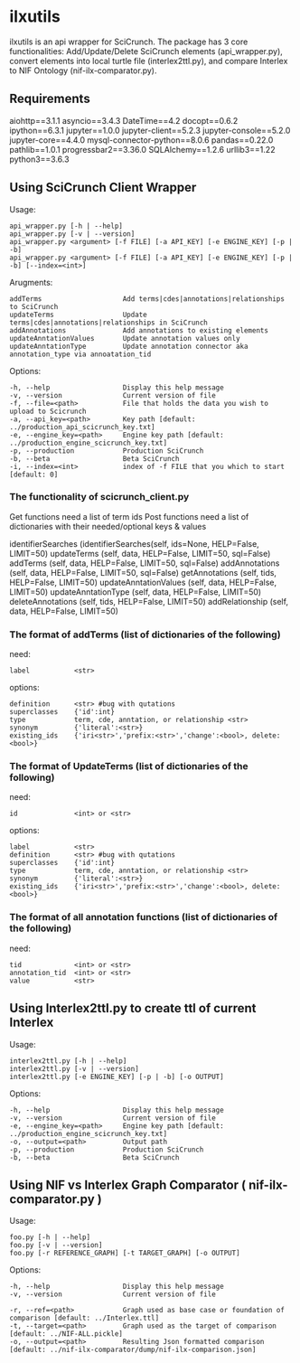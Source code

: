 # ilxutils
ilxutils is an api wrapper for SciCrunch. The package has 3 core functionalities:
Add/Update/Delete SciCrunch elements (api_wrapper.py), convert elements into local turtle file
(interlex2ttl.py), and compare Interlex to NIF Ontology (nif-ilx-comparator.py).

## Requirements
aiohttp==3.1.1
asyncio==3.4.3
DateTime==4.2
docopt==0.6.2
ipython==6.3.1
jupyter==1.0.0
jupyter-client==5.2.3
jupyter-console==5.2.0
jupyter-core==4.4.0
mysql-connector-python==8.0.6
pandas==0.22.0
pathlib==1.0.1
progressbar2==3.36.0
SQLAlchemy==1.2.6
urllib3==1.22
python3==3.6.3

## Using SciCrunch Client Wrapper
Usage:

    api_wrapper.py [-h | --help]
    api_wrapper.py [-v | --version]
    api_wrapper.py <argument> [-f FILE] [-a API_KEY] [-e ENGINE_KEY] [-p | -b]
    api_wrapper.py <argument> [-f FILE] [-a API_KEY] [-e ENGINE_KEY] [-p | -b] [--index=<int>]

Arugments:

    addTerms                    Add terms|cdes|annotations|relationships to SciCrunch
    updateTerms                 Update terms|cdes|annotations|relationships in SciCrunch
    addAnnotations              Add annotations to existing elements
    updateAnntationValues       Update annotation values only
    updateAnntationType         Update annotation connector aka annotation_type via annoatation_tid

Options:

    -h, --help                  Display this help message
    -v, --version               Current version of file
    -f, --file=<path>           File that holds the data you wish to upload to Scicrunch
    -a, --api_key=<path>        Key path [default: ../production_api_scicrunch_key.txt]
    -e, --engine_key=<path>     Engine key path [default: ../production_engine_scicrunch_key.txt]
    -p, --production            Production SciCrunch
    -b, --beta                  Beta SciCrunch
    -i, --index=<int>           index of -f FILE that you which to start [default: 0]

### The functionality of scicrunch_client.py
Get functions need a list of term ids
Post functions need a list of dictionaries with their needed/optional keys & values

identifierSearches          (identifierSearches(self, ids=None, HELP=False, LIMIT=50)
updateTerms                 (self, data, HELP=False, LIMIT=50, sql=False)
addTerms                    (self, data, HELP=False, LIMIT=50, sql=False)
addAnnotations              (self, data, HELP=False, LIMIT=50, sql=False)
getAnnotations              (self, tids, HELP=False, LIMIT=50)
updateAnntationValues       (self, data, HELP=False, LIMIT=50)
updateAnntationType         (self, data, HELP=False, LIMIT=50)
deleteAnnotations           (self, tids, HELP=False, LIMIT=50)
addRelationship             (self, data, HELP=False, LIMIT=50)

### The format of addTerms (list of dictionaries of the following)
need:

    label           <str>

options:

    definition      <str> #bug with qutations
    superclasses    {'id':int}
    type            term, cde, anntation, or relationship <str>
    synonym         {'literal':<str>}
    existing_ids    {'iri<str>','prefix:<str>','change':<bool>, delete:<bool>}

### The format of UpdateTerms (list of dictionaries of the following)
need:

    id              <int> or <str>

options:

    label           <str>
    definition      <str> #bug with qutations
    superclasses    {'id':int}
    type            term, cde, anntation, or relationship <str>
    synonym         {'literal':<str>}
    existing_ids    {'iri<str>','prefix:<str>','change':<bool>, delete:<bool>}

### The format of all annotation functions (list of dictionaries of the following)
need:

    tid             <int> or <str>
    annotation_tid  <int> or <str>
    value           <str>

## Using Interlex2ttl.py to create ttl of current Interlex
Usage:

    interlex2ttl.py [-h | --help]
    interlex2ttl.py [-v | --version]
    interlex2ttl.py [-e ENGINE_KEY] [-p | -b] [-o OUTPUT]

Options:

    -h, --help                  Display this help message
    -v, --version               Current version of file
    -e, --engine_key=<path>     Engine key path [default: ../production_engine_scicrunch_key.txt]
    -o, --output=<path>         Output path
    -p, --production            Production SciCrunch
    -b, --beta                  Beta SciCrunch

## Using NIF vs Interlex Graph Comparator ( nif-ilx-comparator.py )
Usage:  

    foo.py [-h | --help]
    foo.py [-v | --version]
    foo.py [-r REFERENCE_GRAPH] [-t TARGET_GRAPH] [-o OUTPUT]

Options:

    -h, --help                  Display this help message
    -v, --version               Current version of file

    -r, --ref=<path>            Graph used as base case or foundation of comparison [default: ../Interlex.ttl]
    -t, --target=<path>         Graph used as the target of comparison [default: ../NIF-ALL.pickle]
    -o, --output=<path>         Resulting Json formatted comparison [default: ../nif-ilx-comparator/dump/nif-ilx-comparison.json]
